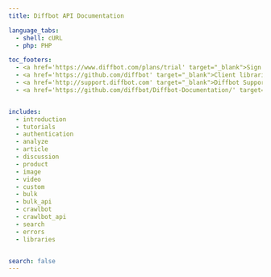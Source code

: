 ```yaml
---
title: Diffbot API Documentation

language_tabs:
  - shell: cURL
  - php: PHP

toc_footers:
  - <a href='https://www.diffbot.com/plans/trial' target="_blank">Sign Up for a Developer Token</a>
  - <a href='https://github.com/diffbot' target="_blank">Client libraries</a>
  - <a href='http://support.diffbot.com' target="_blank">Diffbot Support</a>
  - <a href='https://github.com/diffbot/Diffbot-Documentation/' target="_blank">Suggest Edits</a>


includes:
  - introduction
  - tutorials
  - authentication
  - analyze
  - article
  - discussion
  - product
  - image
  - video
  - custom
  - bulk
  - bulk_api
  - crawlbot
  - crawlbot_api
  - search
  - errors
  - libraries


search: false
---
```




